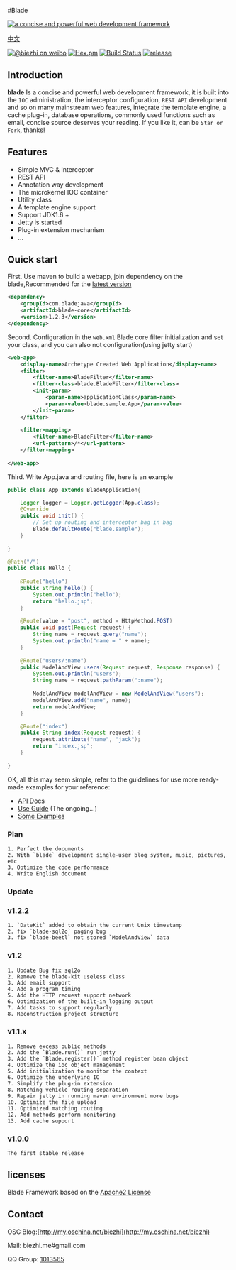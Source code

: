 #Blade

[![a concise and powerful web development framework](http://i1.tietuku.com/0c4b9726253b6268.png "a concise and powerful web development framework")](http://bladejava.com)

[中文](https://github.com/biezhi/blade/blob/master/README.md)

[![@biezhi on weibo](https://img.shields.io/badge/weibo-%40biezhi-red.svg)](http://weibo.com/u/5238733773)
[![Hex.pm](https://img.shields.io/hexpm/l/plug.svg)](http://www.apache.org/licenses/LICENSE-2.0.html)
[![Build Status](https://api.travis-ci.org/biezhi/blade.svg?branch=master)](https://travis-ci.org/biezhi/blade)
[![release](https://img.shields.io/maven-central/v/com.bladejava/blade.svg)](http://search.maven.org/#search%7Cga%7C1%7Cg%3A%22com.bladejava%22)

## Introduction

**blade** Is a concise and powerful web development framework, it is built into the `IOC` administration, the interceptor configuration, `REST API` development and so on many mainstream web features, integrate the template engine, a cache plug-in, database operations, commonly used functions such as email, concise source deserves your reading. If you like it, can be `Star or Fork`, thanks!

## Features

* Simple MVC & Interceptor
* REST API
* Annotation way development
* The microkernel IOC container
* Utility class
* A template engine support
* Support JDK1.6 +
* Jetty is started
* Plug-in extension mechanism
* ...

## Quick start
First. Use maven to build a webapp, join dependency on the blade,Recommended for the [latest version](LAST_VERSION.md)

```xml
<dependency>
	<groupId>com.bladejava</groupId>
	<artifactId>blade-core</artifactId>
	<version>1.2.3</version>
</dependency>
```
	
Second. Configuration in the `web.xml` Blade core filter initialization and set your class, and you can also not configuration(using jetty start)
	
```xml
<web-app>
	<display-name>Archetype Created Web Application</display-name>
	<filter>
		<filter-name>BladeFilter</filter-name>
		<filter-class>blade.BladeFilter</filter-class>
		<init-param>
			<param-name>applicationClass</param-name>
			<param-value>blade.sample.App</param-value>
		</init-param>
	</filter>
	
	<filter-mapping>
		<filter-name>BladeFilter</filter-name>
		<url-pattern>/*</url-pattern>
	</filter-mapping>
	
</web-app>
```

Third. Write App.java and routing file, here is an example

```java
public class App extends BladeApplication{

	Logger logger = Logger.getLogger(App.class);
	@Override
	public void init() {
		// Set up routing and interceptor bag in bag
		Blade.defaultRoute("blade.sample");
	}
	
}
```

	
```java
@Path("/")
public class Hello {
	
	@Route("hello")
	public String hello() {
		System.out.println("hello");
		return "hello.jsp";
	}
		
	@Route(value = "post", method = HttpMethod.POST)
	public void post(Request request) {
		String name = request.query("name");
		System.out.println("name = " + name);
	}
	
	@Route("users/:name")
	public ModelAndView users(Request request, Response response) {
		System.out.println("users");
		String name = request.pathParam(":name");
		
		ModelAndView modelAndView = new ModelAndView("users");
		modelAndView.add("name", name);
		return modelAndView;
	}

	@Route("index")
	public String index(Request request) {
		request.attribute("name", "jack");
		return "index.jsp";
	}
	
}
```
	
OK, all this may seem simple, refer to the guidelines for use more ready-made examples for your reference:

+ [API Docs](http://bladejava.com/apidocs/)
+ [Use Guide](http://bladejava.com/doc/cn/index.html) (The ongoing...)
+ [Some Examples](https://github.com/bladejava)

### Plan
	1. Perfect the documents
	2. With `blade` development single-user blog system, music, pictures, etc
	3. Optimize the code performance
	4. Write English document
	
### Update

### v1.2.2
	1. `DateKit` added to obtain the current Unix timestamp
	2. fix `blade-sql2o` paging bug
	3. fix `blade-beetl` not stored `ModelAndView` data
	
### v1.2
	1. Update Bug fix sql2o
	2. Remove the blade-kit useless class
	3. Add email support
	4. Add a program timing
	5. Add the HTTP request support network
	6. Optimization of the built-in logging output
	7. Add tasks to support regularly
	8. Reconstruction project structure
	
### v1.1.x
	1. Remove excess public methods
	2. Add the `Blade.run()` run jetty
	3. Add the `Blade.register()` method register bean object
	4. Optimize the ioc object management
	5. Add initialization to monitor the context
	6. Optimize the underlying IO
	7. Simplify the plug-in extension
	8. Matching vehicle routing separation
	9. Repair jetty in running maven environment more bugs
	10. Optimize the file upload
	11. Optimized matching routing
	12. Add methods perform monitoring
	13. Add cache support

### v1.0.0
	The first stable release
			
## licenses
Blade Framework based on the [Apache2 License](http://www.apache.org/licenses/LICENSE-2.0.html)

## Contact

OSC Blog:[http://my.oschina.net/biezhi](http://my.oschina.net/biezhi)

Mail: biezhi.me#gmail.com

QQ Group: [1013565](http://shang.qq.com/wpa/qunwpa?idkey=932642920a5c0ef5f1ae902723c4f168c58ea63f3cef1139e30d68145d3b5b2f)